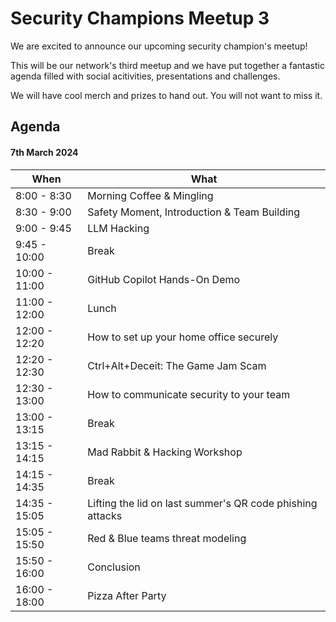 # Security Champions Meetup 3

We are excited to announce our upcoming security champion's meetup!

This will be our network's third meetup and we have put together a fantastic agenda filled with social acitivities, presentations and challenges.

We will have cool merch and prizes to hand out. You will not want to miss it.

## Agenda

#### 7th March 2024

| **When** | **What** |
|---|---|
| 8:00 - 8:30 | Morning Coffee & Mingling |
| 8:30 - 9:00 | Safety Moment, Introduction & Team Building |
| 9:00 - 9:45 | LLM Hacking |
| 9:45 - 10:00 | Break |
| 10:00 - 11:00 | GitHub Copilot Hands-On Demo |
| 11:00 - 12:00 | Lunch |
| 12:00 - 12:20 | How to set up your home office securely |
| 12:20 - 12:30 | Ctrl+Alt+Deceit: The Game Jam Scam |
| 12:30 - 13:00 | How to communicate security to your team |
| 13:00 - 13:15 | Break |
| 13:15 - 14:15 | Mad Rabbit & Hacking Workshop |
| 14:15 - 14:35 | Break |
| 14:35 - 15:05 | Lifting the lid on last summer's QR code phishing attacks |
| 15:05 - 15:50 | Red & Blue teams threat modeling |
| 15:50 - 16:00 | Conclusion |
| 16:00 - 18:00 | Pizza After Party |